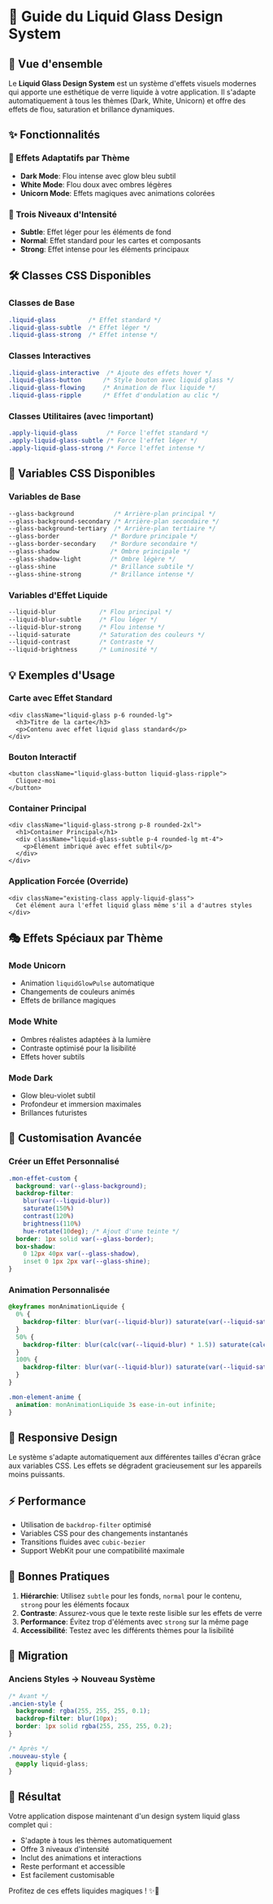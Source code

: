 # 🌊 Guide du Liquid Glass Design System

## 🎨 Vue d'ensemble

Le **Liquid Glass Design System** est un système d'effets visuels modernes qui apporte une esthétique de verre liquide à votre application. Il s'adapte automatiquement à tous les thèmes (Dark, White, Unicorn) et offre des effets de flou, saturation et brillance dynamiques.

## ✨ Fonctionnalités

### 🔮 Effets Adaptatifs par Thème
- **Dark Mode**: Flou intense avec glow bleu subtil
- **White Mode**: Flou doux avec ombres légères 
- **Unicorn Mode**: Effets magiques avec animations colorées

### 🎯 Trois Niveaux d'Intensité
- **Subtle**: Effet léger pour les éléments de fond
- **Normal**: Effet standard pour les cartes et composants
- **Strong**: Effet intense pour les éléments principaux

## 🛠️ Classes CSS Disponibles

### Classes de Base
```css
.liquid-glass         /* Effet standard */
.liquid-glass-subtle  /* Effet léger */
.liquid-glass-strong  /* Effet intense */
```

### Classes Interactives
```css
.liquid-glass-interactive  /* Ajoute des effets hover */
.liquid-glass-button      /* Style bouton avec liquid glass */
.liquid-glass-flowing     /* Animation de flux liquide */
.liquid-glass-ripple      /* Effet d'ondulation au clic */
```

### Classes Utilitaires (avec !important)
```css
.apply-liquid-glass        /* Force l'effet standard */
.apply-liquid-glass-subtle /* Force l'effet léger */
.apply-liquid-glass-strong /* Force l'effet intense */
```

## 🎨 Variables CSS Disponibles

### Variables de Base
```css
--glass-background           /* Arrière-plan principal */
--glass-background-secondary /* Arrière-plan secondaire */
--glass-background-tertiary  /* Arrière-plan tertiaire */
--glass-border              /* Bordure principale */
--glass-border-secondary    /* Bordure secondaire */
--glass-shadow              /* Ombre principale */
--glass-shadow-light        /* Ombre légère */
--glass-shine               /* Brillance subtile */
--glass-shine-strong        /* Brillance intense */
```

### Variables d'Effet Liquide
```css
--liquid-blur            /* Flou principal */
--liquid-blur-subtle     /* Flou léger */
--liquid-blur-strong     /* Flou intense */
--liquid-saturate        /* Saturation des couleurs */
--liquid-contrast        /* Contraste */
--liquid-brightness      /* Luminosité */
```

## 💡 Exemples d'Usage

### Carte avec Effet Standard
```tsx
<div className="liquid-glass p-6 rounded-lg">
  <h3>Titre de la carte</h3>
  <p>Contenu avec effet liquid glass standard</p>
</div>
```

### Bouton Interactif
```tsx
<button className="liquid-glass-button liquid-glass-ripple">
  Cliquez-moi
</button>
```

### Container Principal
```tsx
<div className="liquid-glass-strong p-8 rounded-2xl">
  <h1>Container Principal</h1>
  <div className="liquid-glass-subtle p-4 rounded-lg mt-4">
    <p>Élément imbriqué avec effet subtil</p>
  </div>
</div>
```

### Application Forcée (Override)
```tsx
<div className="existing-class apply-liquid-glass">
  Cet élément aura l'effet liquid glass même s'il a d'autres styles
</div>
```

## 🎭 Effets Spéciaux par Thème

### Mode Unicorn
- Animation `liquidGlowPulse` automatique
- Changements de couleurs animés
- Effets de brillance magiques

### Mode White
- Ombres réalistes adaptées à la lumière
- Contraste optimisé pour la lisibilité
- Effets hover subtils

### Mode Dark  
- Glow bleu-violet subtil
- Profondeur et immersion maximales
- Brillances futuristes

## 🔧 Customisation Avancée

### Créer un Effet Personnalisé
```css
.mon-effet-custom {
  background: var(--glass-background);
  backdrop-filter: 
    blur(var(--liquid-blur)) 
    saturate(150%) 
    contrast(120%) 
    brightness(110%)
    hue-rotate(10deg); /* Ajout d'une teinte */
  border: 1px solid var(--glass-border);
  box-shadow: 
    0 12px 40px var(--glass-shadow),
    inset 0 1px 2px var(--glass-shine);
}
```

### Animation Personnalisée
```css
@keyframes monAnimationLiquide {
  0% { 
    backdrop-filter: blur(var(--liquid-blur)) saturate(var(--liquid-saturate)); 
  }
  50% { 
    backdrop-filter: blur(calc(var(--liquid-blur) * 1.5)) saturate(calc(var(--liquid-saturate) * 1.2)); 
  }
  100% { 
    backdrop-filter: blur(var(--liquid-blur)) saturate(var(--liquid-saturate)); 
  }
}

.mon-element-anime {
  animation: monAnimationLiquide 3s ease-in-out infinite;
}
```

## 📱 Responsive Design

Le système s'adapte automatiquement aux différentes tailles d'écran grâce aux variables CSS. Les effets se dégradent gracieusement sur les appareils moins puissants.

## ⚡ Performance

- Utilisation de `backdrop-filter` optimisé
- Variables CSS pour des changements instantanés
- Transitions fluides avec `cubic-bezier`
- Support WebKit pour une compatibilité maximale

## 🎨 Bonnes Pratiques

1. **Hiérarchie**: Utilisez `subtle` pour les fonds, `normal` pour le contenu, `strong` pour les éléments focaux
2. **Contraste**: Assurez-vous que le texte reste lisible sur les effets de verre
3. **Performance**: Évitez trop d'éléments avec `strong` sur la même page
4. **Accessibilité**: Testez avec les différents thèmes pour la lisibilité

## 🚀 Migration

### Anciens Styles → Nouveau Système
```css
/* Avant */
.ancien-style {
  background: rgba(255, 255, 255, 0.1);
  backdrop-filter: blur(10px);
  border: 1px solid rgba(255, 255, 255, 0.2);
}

/* Après */
.nouveau-style {
  @apply liquid-glass;
}
```

## 🎉 Résultat

Votre application dispose maintenant d'un design system liquid glass complet qui :
- S'adapte à tous les thèmes automatiquement
- Offre 3 niveaux d'intensité
- Inclut des animations et interactions
- Reste performant et accessible
- Est facilement customisable

Profitez de ces effets liquides magiques ! ✨🌊 